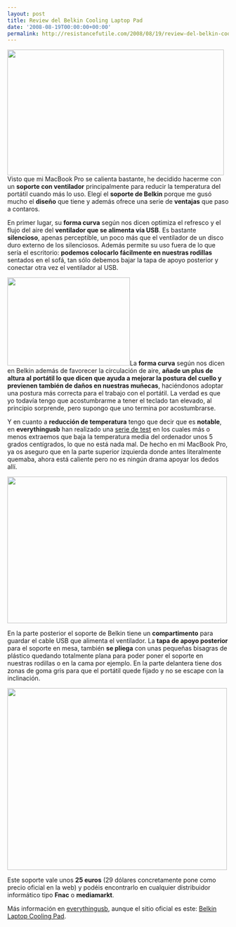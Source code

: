 ```yaml
---
layout: post
title: Review del Belkin Cooling Laptop Pad
date: '2008-08-19T00:00:00+00:00'
permalink: http://resistancefutile.com/2008/08/19/review-del-belkin-cooling-laptop-pad/
---
```

<img src="http://resistancefutile.com/wp-content/belkin-laptop-cooler.png" alt="" title="belkin-laptop-cooler" width="493" height="285" class="centro" />
Visto que mi MacBook Pro se calienta bastante, he decidido hacerme con un <strong>soporte con ventilador</strong> principalmente para reducir la temperatura del portátil cuando más lo uso. Elegí el <strong>soporte de Belkin</strong> porque me gusó mucho el <strong>diseño</strong> que tiene y además ofrece una serie de <strong>ventajas</strong> que paso a contaros.

En primer lugar, su <strong>forma curva</strong> según nos dicen optimiza el refresco y el flujo del aire del <strong>ventilador que se alimenta vía USB</strong>. Es bastante <strong>silencioso</strong>, apenas perceptible, un poco más que el ventilador de un disco duro externo de los silenciosos. Además permite su uso fuera de lo que sería el escritorio: <strong>podemos colocarlo fácilmente en nuestras rodillas</strong> sentados en el sofá, tan sólo debemos bajar la tapa de apoyo posterior y conectar otra vez el ventilador al USB.

<!--more-->

<img src="http://resistancefutile.com/wp-content/belkin-cooler.png" alt="" title="belkin-cooler" width="279" height="200" class="derecha" />La <strong>forma curva</strong> según nos dicen en Belkin además de favorecer la circulación de aire, <strong>añade un plus de altura al portátil lo que dicen que ayuda a mejorar la postura del cuello y previenen también de daños en nuestras muñecas</strong>, haciéndonos adoptar una postura más correcta para el trabajo con el portátil. La verdad es que yo todavía tengo que acostumbrarme a tener el teclado tan elevado, al principio sorprende, pero supongo que uno termina por acostumbrarse. 

Y en cuanto a <strong>reducción de temperatura</strong> tengo que decir que es <strong>notable</strong>, en <strong>everythingusb</strong> han realizado una <a href="http://www.everythingusb.com/belkin_laptop_cooling_pad_13845.html">serie de test</a> en los cuales más o menos extraemos que baja la temperatura media del ordenador unos 5 grados centígrados, lo que no está nada mal. De hecho en mi MacBook Pro, ya os aseguro que en la parte superior izquierda donde antes literalmente quemaba, ahora está caliente pero no es ningún drama apoyar los dedos allí. 

<img src="http://resistancefutile.com/wp-content/zz060eb4e6.jpg" alt="" title="parte posterior" width="500" height="333" class="centro_borde" />

En la parte posterior el soporte de Belkin tiene un <strong>compartimento</strong> para guardar el cable USB que alimenta el ventilador. La <strong>tapa de apoyo posterior</strong> para el soporte en mesa, también <strong>se pliega</strong> con unas pequeñas bisagras de plástico quedando totalmente plana para poder poner el soporte en nuestras rodillas o en la cama por ejemplo. En la parte delantera tiene dos zonas de goma gris para que el portátil quede fijado y no se escape con la inclinación.

<img src="http://resistancefutile.com/wp-content/zz24e684b3.jpg" alt="" title="belkin en mi escritorio" width="500" height="413" class="alignnone size-full wp-image-1163" />

Este soporte vale unos <strong>25 euros</strong> (29 dólares concretamente pone como precio oficial en la web) y podéis encontrarlo en cualquier distribuidor informático tipo <strong>Fnac</strong> o <strong>mediamarkt</strong>.

Más información en <a href="http://www.everythingusb.com/belkin_laptop_cooling_pad_13845.html">everythingusb</a>, aunque el sitio oficial es este: <a href="http://catalog.belkin.com/IWCatProductPage.process?Product_Id=355998#">Belkin Laptop Cooling Pad</a>.
